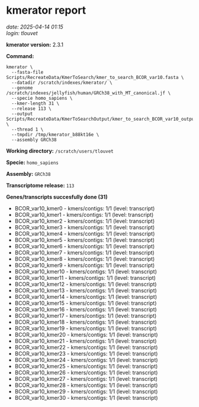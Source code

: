 # kmerator report
*date: 2025-04-14 01:15*  
*login: tlouvet*

**kmerator version:** 2.3.1

**Command:**

```
kmerator \
  --fasta-file Scripts/RecreateData/KmerToSearch/kmer_to_search_BCOR_var10.fasta \
  --datadir /scratch/indexes/kmerator/ \
  --genome /scratch/indexes/jellyfish/human/GRCh38_with_MT_canonical.jf \
  --specie homo_sapiens \
  --kmer-length 31 \
  --release 113 \
  --output Scripts/RecreateData/KmerToSearchOutput/kmer_to_search_BCOR_var10_output \
  --thread 1 \
  --tmpdir /tmp/kmerator_b88kt16e \
  --assembly GRCh38
```

**Working directory:** `/scratch/users/tlouvet`

**Specie:** `homo_sapiens`

**Assembly:** `GRCh38`

**Transcriptome release:** `113`

**Genes/transcripts succesfully done (31)**

- BCOR_var10_kmer0 - kmers/contigs: 1/1 (level: transcript)
- BCOR_var10_kmer1 - kmers/contigs: 1/1 (level: transcript)
- BCOR_var10_kmer2 - kmers/contigs: 1/1 (level: transcript)
- BCOR_var10_kmer3 - kmers/contigs: 1/1 (level: transcript)
- BCOR_var10_kmer4 - kmers/contigs: 1/1 (level: transcript)
- BCOR_var10_kmer5 - kmers/contigs: 1/1 (level: transcript)
- BCOR_var10_kmer6 - kmers/contigs: 1/1 (level: transcript)
- BCOR_var10_kmer7 - kmers/contigs: 1/1 (level: transcript)
- BCOR_var10_kmer8 - kmers/contigs: 1/1 (level: transcript)
- BCOR_var10_kmer9 - kmers/contigs: 1/1 (level: transcript)
- BCOR_var10_kmer10 - kmers/contigs: 1/1 (level: transcript)
- BCOR_var10_kmer11 - kmers/contigs: 1/1 (level: transcript)
- BCOR_var10_kmer12 - kmers/contigs: 1/1 (level: transcript)
- BCOR_var10_kmer13 - kmers/contigs: 1/1 (level: transcript)
- BCOR_var10_kmer14 - kmers/contigs: 1/1 (level: transcript)
- BCOR_var10_kmer15 - kmers/contigs: 1/1 (level: transcript)
- BCOR_var10_kmer16 - kmers/contigs: 1/1 (level: transcript)
- BCOR_var10_kmer17 - kmers/contigs: 1/1 (level: transcript)
- BCOR_var10_kmer18 - kmers/contigs: 1/1 (level: transcript)
- BCOR_var10_kmer19 - kmers/contigs: 1/1 (level: transcript)
- BCOR_var10_kmer20 - kmers/contigs: 1/1 (level: transcript)
- BCOR_var10_kmer21 - kmers/contigs: 1/1 (level: transcript)
- BCOR_var10_kmer22 - kmers/contigs: 1/1 (level: transcript)
- BCOR_var10_kmer23 - kmers/contigs: 1/1 (level: transcript)
- BCOR_var10_kmer24 - kmers/contigs: 1/1 (level: transcript)
- BCOR_var10_kmer25 - kmers/contigs: 1/1 (level: transcript)
- BCOR_var10_kmer26 - kmers/contigs: 1/1 (level: transcript)
- BCOR_var10_kmer27 - kmers/contigs: 1/1 (level: transcript)
- BCOR_var10_kmer28 - kmers/contigs: 1/1 (level: transcript)
- BCOR_var10_kmer29 - kmers/contigs: 1/1 (level: transcript)
- BCOR_var10_kmer30 - kmers/contigs: 1/1 (level: transcript)
